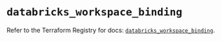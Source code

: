 # `databricks_workspace_binding`

Refer to the Terraform Registry for docs: [`databricks_workspace_binding`](https://registry.terraform.io/providers/databricks/databricks/1.64.1/docs/resources/workspace_binding).
